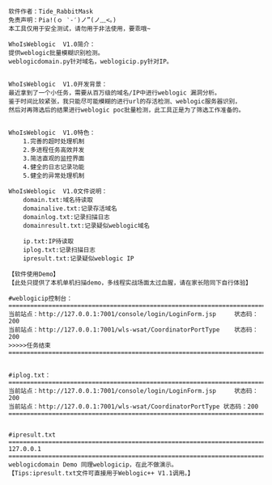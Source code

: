 	软件作者：Tide_RabbitMask
    免责声明：Pia!(ｏ ‵-′)ノ”(ノ﹏<。)
    本工具仅用于安全测试，请勿用于非法使用，要乖哦~
        
    WhoIsWeblogic  V1.0简介：
	提供weblogic批量模糊识别检测。
	weblogicdomain.py针对域名，weblogicip.py针对IP。
	
	
	WhoIsWeblogic  V1.0开发背景：
	最近拿到了一个小任务，需要从百万级的域名/IP中进行weblogic 漏洞分析。
	鉴于时间比较紧张，我只能尽可能模糊的进行url的存活检测、weblogic服务器识别，
	然后对再筛选后的结果进行weblogic poc批量检测，此工具正是为了筛选工作准备的。

	
	WhoIsWeblogic  V1.0特色：
		1.完善的超时处理机制
		2.多进程任务高效并发
		3.简洁直观的监控界面
		4.健全的日志记录功能
		5.健全的异常处理机制
		
	WhoIsWeblogic  V1.0文件说明：
		domain.txt:域名待读取
		domainalive.txt:记录存活域名
		domainlog.txt:记录扫描日志
		domainresult.txt:记录疑似weblogic域名
	
		ip.txt:IP待读取
		iplog.txt:记录扫描日志
		ipresult.txt:记录疑似weblogic IP
	
	【软件使用Demo】
	【此处只提供了本机单机扫描demo，多线程实战场面太过血腥，请在家长陪同下自行体验】
	
	#weblogicip控制台：
	=========================================================================
	当前站点：http://127.0.0.1:7001/console/login/LoginForm.jsp     状态码：200
	当前站点：http://127.0.0.1:7001/wls-wsat/CoordinatorPortType    状态码：200
	>>>>>任务结束
	=========================================================================
	
		
	#iplog.txt：
	=========================================================================
	当前站点：http://127.0.0.1:7001/console/login/LoginForm.jsp     状态码：200
	当前站点：http://127.0.0.1:7001/wls-wsat/CoordinatorPortType	状态码：200
	=========================================================================
	
	
	#ipresult.txt
	=========================================================================
	127.0.0.1
	=========================================================================
	weblogicdomain Demo 同理weblogicip，在此不做演示。
	【Tips:ipresult.txt文件可直接用于Weblogic++ V1.1调用。】